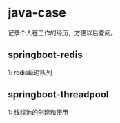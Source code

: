 # java-case
记录个人在工作的经历，方便以后查阅。
## springboot-redis
1: redis延时队列
## springboot-threadpool
1: 线程池的创建和使用